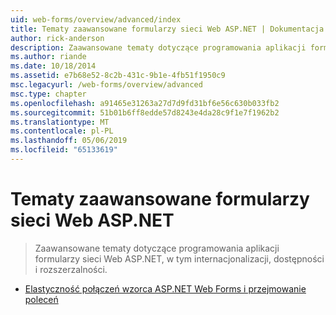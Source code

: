 ```yaml
---
uid: web-forms/overview/advanced/index
title: Tematy zaawansowane formularzy sieci Web ASP.NET | Dokumentacja firmy Microsoft
author: rick-anderson
description: Zaawansowane tematy dotyczące programowania aplikacji formularzy sieci Web ASP.NET, w tym internacjonalizacji, dostępności i rozszerzalności.
ms.author: riande
ms.date: 10/18/2014
ms.assetid: e7b68e52-8c2b-431c-9b1e-4fb51f1950c9
msc.legacyurl: /web-forms/overview/advanced
msc.type: chapter
ms.openlocfilehash: a91465e31263a27d7d9fd31bf6e56c630b033fb2
ms.sourcegitcommit: 51b01b6ff8edde57d8243e4da28c9f1e7f1962b2
ms.translationtype: MT
ms.contentlocale: pl-PL
ms.lasthandoff: 05/06/2019
ms.locfileid: "65133619"
---
```

# <a name="aspnet-web-forms-advanced-topics"></a>Tematy zaawansowane formularzy sieci Web ASP.NET

> Zaawansowane tematy dotyczące programowania aplikacji formularzy sieci Web ASP.NET, w tym internacjonalizacji, dostępności i rozszerzalności.

- [Elastyczność połączeń wzorca ASP.NET Web Forms i przejmowanie poleceń](aspnet-web-forms-connection-resiliency-and-command-interception.md)
